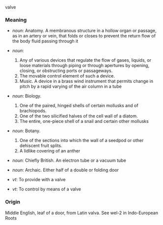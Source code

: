 valve
### Meaning
+ _noun_: Anatomy. A membranous structure in a hollow organ or passage, as in an artery or vein, that folds or closes to prevent the return flow of the body fluid passing through it
+ _noun_:
   1. Any of various devices that regulate the flow of gases, liquids, or loose materials through piping or through apertures by opening, closing, or obstructing ports or passageways.
   2. The movable control element of such a device.
   3. Music. A device in a brass wind instrument that permits change in pitch by a rapid varying of the air column in a tube
+ _noun_: Biology.
   1. One of the paired, hinged shells of certain mollusks and of brachiopods.
   2. One of the two silicified halves of the cell wall of a diatom.
   3. The entire, one-piece shell of a snail and certain other mollusks
+ _noun_: Botany.
   1. One of the sections into which the wall of a seedpod or other dehiscent fruit splits.
   2. A lidlike covering of an anther
+ _noun_: Chiefly British. An electron tube or a vacuum tube
+ _noun_: Archaic. Either half of a double or folding door

+ _vt_: To provide with a valve
+ _vt_: To control by means of a valve

### Origin

Middle English, leaf of a door, from Latin valva. See wel-2 in Indo-European Roots

